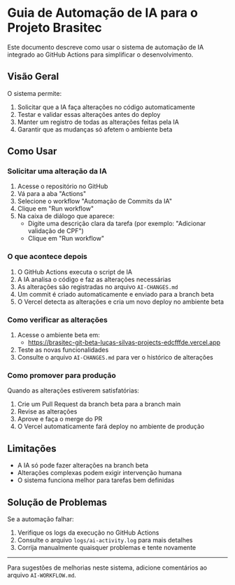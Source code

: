 # Guia de Automação de IA para o Projeto Brasitec

Este documento descreve como usar o sistema de automação de IA integrado ao GitHub Actions para simplificar o desenvolvimento.

## Visão Geral

O sistema permite:

1. Solicitar que a IA faça alterações no código automaticamente
2. Testar e validar essas alterações antes do deploy 
3. Manter um registro de todas as alterações feitas pela IA
4. Garantir que as mudanças só afetem o ambiente beta

## Como Usar

### Solicitar uma alteração da IA

1. Acesse o repositório no GitHub
2. Vá para a aba "Actions"
3. Selecione o workflow "Automação de Commits da IA"
4. Clique em "Run workflow"
5. Na caixa de diálogo que aparece:
   - Digite uma descrição clara da tarefa (por exemplo: "Adicionar validação de CPF")
   - Clique em "Run workflow"

### O que acontece depois

1. O GitHub Actions executa o script de IA
2. A IA analisa o código e faz as alterações necessárias
3. As alterações são registradas no arquivo `AI-CHANGES.md`
4. Um commit é criado automaticamente e enviado para a branch beta
5. O Vercel detecta as alterações e cria um novo deploy no ambiente beta

### Como verificar as alterações

1. Acesse o ambiente beta em:
   - https://brasitec-git-beta-lucas-silvas-projects-edcfffde.vercel.app
2. Teste as novas funcionalidades
3. Consulte o arquivo `AI-CHANGES.md` para ver o histórico de alterações

### Como promover para produção

Quando as alterações estiverem satisfatórias:

1. Crie um Pull Request da branch beta para a branch main
2. Revise as alterações
3. Aprove e faça o merge do PR
4. O Vercel automaticamente fará deploy no ambiente de produção

## Limitações

- A IA só pode fazer alterações na branch beta
- Alterações complexas podem exigir intervenção humana
- O sistema funciona melhor para tarefas bem definidas

## Solução de Problemas

Se a automação falhar:

1. Verifique os logs da execução no GitHub Actions
2. Consulte o arquivo `logs/ai-activity.log` para mais detalhes
3. Corrija manualmente quaisquer problemas e tente novamente

---

Para sugestões de melhorias neste sistema, adicione comentários ao arquivo `AI-WORKFLOW.md`. 